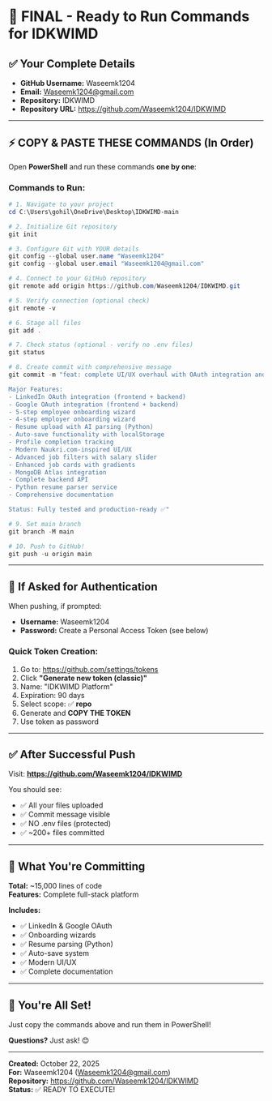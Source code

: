 # 🚀 FINAL - Ready to Run Commands for IDKWIMD

## ✅ Your Complete Details
- **GitHub Username:** Waseemk1204
- **Email:** Waseemk1204@gmail.com
- **Repository:** IDKWIMD
- **Repository URL:** https://github.com/Waseemk1204/IDKWIMD

---

## ⚡ COPY & PASTE THESE COMMANDS (In Order)

Open **PowerShell** and run these commands **one by one**:

### **Commands to Run:**

```powershell
# 1. Navigate to your project
cd C:\Users\gohil\OneDrive\Desktop\IDKWIMD-main

# 2. Initialize Git repository
git init

# 3. Configure Git with YOUR details
git config --global user.name "Waseemk1204"
git config --global user.email "Waseemk1204@gmail.com"

# 4. Connect to your GitHub repository
git remote add origin https://github.com/Waseemk1204/IDKWIMD.git

# 5. Verify connection (optional check)
git remote -v

# 6. Stage all files
git add .

# 7. Check status (optional - verify no .env files)
git status

# 8. Create commit with comprehensive message
git commit -m "feat: complete UI/UX overhaul with OAuth integration and onboarding wizards

Major Features:
- LinkedIn OAuth integration (frontend + backend)
- Google OAuth integration (frontend + backend)
- 5-step employee onboarding wizard
- 4-step employer onboarding wizard
- Resume upload with AI parsing (Python)
- Auto-save functionality with localStorage
- Profile completion tracking
- Modern Naukri.com-inspired UI/UX
- Advanced job filters with salary slider
- Enhanced job cards with gradients
- MongoDB Atlas integration
- Complete backend API
- Python resume parser service
- Comprehensive documentation

Status: Fully tested and production-ready ✅"

# 9. Set main branch
git branch -M main

# 10. Push to GitHub!
git push -u origin main
```

---

## 🔑 If Asked for Authentication

When pushing, if prompted:
- **Username:** Waseemk1204
- **Password:** Create a Personal Access Token (see below)

### **Quick Token Creation:**
1. Go to: https://github.com/settings/tokens
2. Click **"Generate new token (classic)"**
3. Name: "IDKWIMD Platform"
4. Expiration: 90 days
5. Select scope: ✅ **repo**
6. Generate and **COPY THE TOKEN**
7. Use token as password

---

## ✅ After Successful Push

Visit: **https://github.com/Waseemk1204/IDKWIMD**

You should see:
- ✅ All your files uploaded
- ✅ Commit message visible
- ✅ NO .env files (protected)
- ✅ ~200+ files committed

---

## 🎯 What You're Committing

**Total:** ~15,000 lines of code  
**Features:** Complete full-stack platform  

**Includes:**
- ✅ LinkedIn & Google OAuth
- ✅ Onboarding wizards
- ✅ Resume parsing (Python)
- ✅ Auto-save system
- ✅ Modern UI/UX
- ✅ Complete documentation

---

## 🚀 You're All Set!

Just copy the commands above and run them in PowerShell! 

**Questions?** Just ask! 😊

---

**Created:** October 22, 2025  
**For:** Waseemk1204 (Waseemk1204@gmail.com)  
**Repository:** https://github.com/Waseemk1204/IDKWIMD  
**Status:** ✅ READY TO EXECUTE!

